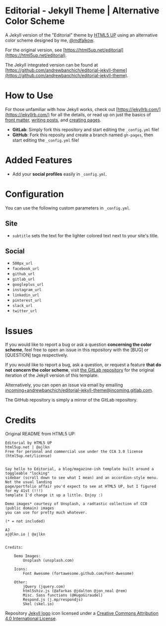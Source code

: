 # Editorial - Jekyll Theme | Alternative Color Scheme

A Jekyll version of the "Editorial" theme by [HTML5 UP](https://html5up.net/) using an alternative color scheme designed by me, [@mdfalkow](https://github.com/mdfalkow/).

For the original version, see [https://html5up.net/editorial](https://html5up.net/editorial). 

The Jekyll integrated version can be found at [https://github.com/andrewbanchich/editorial-jekyll-theme](https://github.com/andrewbanchich/editorial-jekyll-theme).

# How to Use

For those unfamiliar with how Jekyll works, check out [https://jekyllrb.com/](https://jekyllrb.com/) for all the details,
or read up on just the basics of [front matter](https://jekyllrb.com/docs/frontmatter/), [writing posts](https://jekyllrb.com/docs/posts/),
and [creating pages](https://jekyllrb.com/docs/pages/).

- **GitLab**: Simply fork this repository and start editing the `_config.yml` file!
- **GitHub**: Fork this reposity and create a branch named `gh-pages`, then start editing the `_config.yml` file!

# Added Features

* Add your **social profiles** easily in `_config.yml`.

# Configuration

You can use the following custom parameters in `_config.yml`.

## Site
- `subtitle` sets the text for the lighter colored text next to your site's title.

## Social
- `500px_url`
- `facebook_url`
- `github_url`
- `gitlab_url`
- `googleplus_url`
- `instagram_url`
- `linkedin_url`
- `pinterest_url`
- `slack_url`
- `twitter_url`

# Issues

If you would like to report a bug or ask a question **concerning the color scheme**, feel free to open an issue in this repository with the [BUG] or [QUESTION] tags respectively.

If you would like to report a bug, ask a question, or request a feature **that do not concern the color scheme**, visit [the GitLab repository](https://gitlab.com/andrewbanchich/editorial-jekyll-theme) for the original iteration of the Jekyll version of this template.

Alternatively, you can open an issue via email by emailing [incoming+andrewbanchich/editorial-jekyll-theme@incoming.gitlab.com](mailto:incoming+andrewbanchich/editorial-jekyll-theme@incoming.gitlab.com).

The GitHub repository is simply a mirror of the GitLab repository.

# Credits

Original README from HTML5 UP:

```
Editorial by HTML5 UP
html5up.net | @ajlkn
Free for personal and commercial use under the CCA 3.0 license (html5up.net/license)


Say hello to Editorial, a blog/magazine-ish template built around a toggleable "locking"
sidebar (scroll down to see what I mean) and an accordion-style menu. Not the usual landing
page/portfolio affair you'd expect to see at HTML5 UP, but I figured for my 41st (!!!)
template I'd change it up a little. Enjoy :)

Demo images* courtesy of Unsplash, a radtastic collection of CC0 (public domain) images
you can use for pretty much whatever.

(* = not included)

AJ
aj@lkn.io | @ajlkn


Credits:

	Demo Images:
		Unsplash (unsplash.com)

	Icons:
		Font Awesome (fortawesome.github.com/Font-Awesome)

	Other:
		jQuery (jquery.com)
		html5shiv.js (@afarkas @jdalton @jon_neal @rem)
		Misc. Sass functions (@HugoGiraudel)
		Respond.js (j.mp/respondjs)
		Skel (skel.io)
```

Repository [Jekyll logo](https://github.com/jekyll/brand) icon licensed under a [Creative Commons Attribution 4.0 International License](http://choosealicense.com/licenses/cc-by-4.0/).
